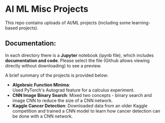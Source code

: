 # AI ML Misc Projects

This repo contains uploads of AI/ML projects (including some learning-based projects).

## Documentation:
 In each directory there is a **Jupyter** notebook (ipynb file), which includes **documentation and code**.
 Please select the file (Github allows viewing directly without downloading) to see a preview.

A brief summary of the projects is provided below:
- **Algebraic Function Minima**:  
Used PyTorch's Autograd feature for a calculus experiment.
- **CNN Image Binary Search**: 
Mixed two concepts - binary search and image CNN to reduce the size of a CNN network.
- **Kaggle Cancer Detection**: 
Downloaded data from an older Kaggle competition and trained a CNN model to learn how cancer detection can be done with a CNN network.


